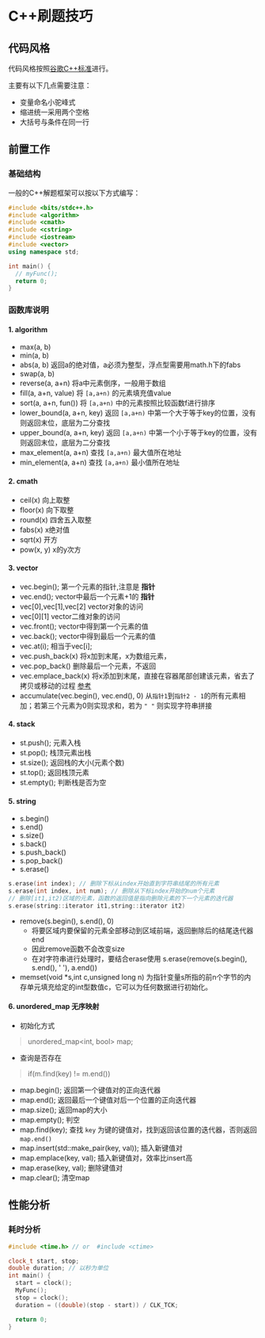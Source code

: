 # C++刷题技巧

## 代码风格

代码风格按照[谷歌C++标准](https://zh-google-styleguide.readthedocs.io/en/latest/google-cpp-styleguide/formatting)进行。

主要有以下几点需要注意：

 - 变量命名小驼峰式
 - 缩进统一采用两个空格
 - 大括号与条件在同一行

## 前置工作

### 基础结构

一般的C++解题框架可以按以下方式编写：

```C++
#include <bits/stdc++.h>
#include <algorithm>
#include <cmath>
#include <cstring>
#include <iostream>
#include <vector>
using namespace std;

int main() {
  // myFunc();
  return 0;
}
```

### 函数库说明

#### 1. algorithm
 - max(a, b)
 - min(a, b)
 - abs(a, b) 返回a的绝对值，a必须为整型，浮点型需要用math.h下的fabs
 - swap(a, b)
 - reverse(a, a+n) 将a中元素倒序，一般用于数组
 - fill(a, a+n, value) 将 `[a,a+n)` 的元素填充值value
 - sort(a, a+n, fun()) 将 `[a,a+n)` 中的元素按照比较函数f进行排序
 - lower_bound(a, a+n, key) 返回 `[a,a+n)` 中第一个大于等于key的位置，没有则返回末位，底层为二分查找
 - upper_bound(a, a+n, key) 返回 `[a,a+n)` 中第一个小于等于key的位置，没有则返回末位，底层为二分查找
 - max_element(a, a+n) 查找 `[a,a+n)` 最大值所在地址
 - min_element(a, a+n) 查找 `[a,a+n)` 最小值所在地址

#### 2. cmath
 - ceil(x) 向上取整
 - floor(x) 向下取整
 - round(x) 四舍五入取整
 - fabs(x) x绝对值
 - sqrt(x) 开方
 - pow(x, y) x的y次方

#### 3. vector
 - vec.begin(); 第一个元素的指针,注意是 **指针**
 - vec.end(); vector中最后一个元素+1的 **指针**
 - vec[0],vec[1],vec[2] vector对象的访问
 - vec[0][1] vector二维对象的访问
 - vec.front(); vector中得到第一个元素的值
 - vec.back(); vector中得到最后一个元素的值
 - vec.at(i); 相当于vec[i];
 - vec.push_back(x) 将x加到末尾，x为数组元素，
 - vec.pop_back() 删除最后一个元素，不返回
 - vec.emplace_back(x) 将x添加到末尾，直接在容器尾部创建该元素，省去了拷贝或移动的过程 [参考](C++\emplace与push对比.md)
 - accumulate(vec.begin(), vec.end(), 0) 从`指针1`到`指针2 - 1`的所有元素相加；若第三个元素为0则实现求和，若为 `" "` 则实现字符串拼接

#### 4. stack
 - st.push(); 元素入栈
 - st.pop(); 栈顶元素出栈
 - st.size(); 返回栈的大小(元素个数)
 - st.top(); 返回栈顶元素
 - st.empty(); 判断栈是否为空

#### 5. string
 - s.begin()
 - s.end()
 - s.size()
 - s.back()
 - s.push_back()
 - s.pop_back()
 - s.erase()
 ```C++
 s.erase(int index); // 删除下标从index开始直到字符串结尾的所有元素
 s.erase(int index, int num); // 删除从下标index开始的num个元素
 // 删除[it1,it2)区域的元素，函数的返回值是指向删除元素的下一个元素的迭代器
 s.erase(string::iterator it1,string::iterator it2)
 ```
 - remove(s.begin(), s.end(), 0)
   - 将要区域内要保留的元素全部移动到区域前端，返回删除后的结尾迭代器end
   - 因此remove函数不会改变size
   - 在对字符串进行处理时，要结合erase使用 s.erase(remove(s.begin(), s.end(), ' '), a.end())
 - memset(void *s,int c,unsigned long n) 为指针变量s所指的前n个字节的内存单元填充给定的int型数值c，它可以为任何数据进行初始化。
 
#### 6. unordered_map 无序映射
 - 初始化方式
 > unordered_map<int, bool> map;
 - 查询是否存在
 > if(m.find(key) != m.end())

 - map.begin(); 返回第一个键值对的正向迭代器
 - map.end(); 返回最后一个键值对后一个位置的正向迭代器
 - map.size(); 返回map的大小
 - map.empty(); 判空
 - map.find(key); 查找 `key` 为键的键值对，找到返回该位置的迭代器，否则返回 `map.end()`
 - map.insert(std::make_pair(key, val)); 插入新键值对
 - map.emplace(key, val); 插入新键值对，效率比insert高
 - map.erase(key, val); 删除键值对
 - map.clear(); 清空map

## 性能分析

### 耗时分析

```C++
#include <time.h> // or  #include <ctime>

clock_t start, stop;
double duration; // 以秒为单位
int main() {
  start = clock();
  MyFunc();
  stop = clock();
  duration = ((double)(stop - start)) / CLK_TCK;

  return 0;
}
```
